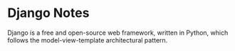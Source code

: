 # Django Notes

Django is a free and open-source web framework, written in Python, which
follows the model-view-template architectural pattern.
